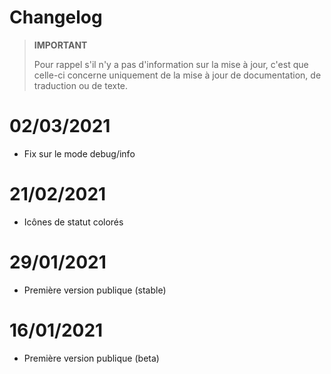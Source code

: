 # Changelog

>**IMPORTANT**
>
>Pour rappel s'il n'y a pas d'information sur la mise à jour, c'est que celle-ci concerne uniquement de la mise à jour de documentation, de traduction ou de texte.

# 02/03/2021
- Fix sur le mode debug/info

# 21/02/2021
- Icônes de statut colorés

# 29/01/2021
- Première version publique (stable)

# 16/01/2021
- Première version publique (beta)

